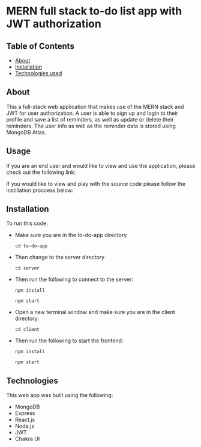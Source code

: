 # MERN full stack to-do list app with JWT authorization


 ## Table of Contents
  <ul>
    <li><a href="#about">About</a></li>
    <li><a href="#installation">Installation</a></li>
    <li><a href="#technologies">Technologies used</a></li>
  </ul>


## About

This a full-stack web application that makes use of the MERN stack and JWT for user authorization. A user is able to sign up and login to their profile and save a list of reminders, as well as update or delete their reminders. The user info as well as the reminder data is stored using MongoDB Atlas. 

## Usage

If you are an end user and would like to view and use the application, please check out the following link:
<a target="_blank" href="#"></a>

If you would like to view and play with the source code please follow the instillation proccess below:

## Installation
To run this code:
* Make sure you are in the to-do-app  directory

  ```cd to-do-app```

* Then change to the server directory  

  ```cd server```

* Then run the following to connect to the server:

   ```npm install```

   ```npm start```

* Open a new terminal window and make sure you are in the client directory:

   ```cd client```

* Then run the following to start the frontend:

   ```npm install```

   ```npm start```


## Technologies

This web app was built using the following:

* MongoDB
* Express
* React.js
* Node.js
* JWT 
* Chakra UI
